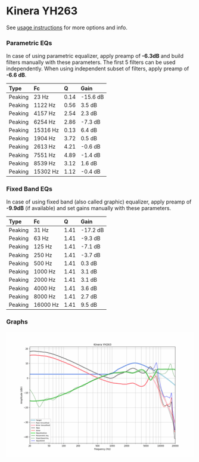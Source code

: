 # Kinera YH263
See [usage instructions](https://github.com/jaakkopasanen/AutoEq#usage) for more options and info.

### Parametric EQs
In case of using parametric equalizer, apply preamp of **-6.3dB** and build filters manually
with these parameters. The first 5 filters can be used independently.
When using independent subset of filters, apply preamp of **-6.6 dB**.

| Type    | Fc       |    Q | Gain     |
|:--------|:---------|:-----|:---------|
| Peaking | 23 Hz    | 0.14 | -15.6 dB |
| Peaking | 1122 Hz  | 0.56 | 3.5 dB   |
| Peaking | 4157 Hz  | 2.54 | 2.3 dB   |
| Peaking | 6254 Hz  | 2.86 | -7.3 dB  |
| Peaking | 15316 Hz | 0.13 | 6.4 dB   |
| Peaking | 1904 Hz  | 3.72 | 0.5 dB   |
| Peaking | 2613 Hz  | 4.21 | -0.6 dB  |
| Peaking | 7551 Hz  | 4.89 | -1.4 dB  |
| Peaking | 8539 Hz  | 3.12 | 1.6 dB   |
| Peaking | 15302 Hz | 1.12 | -0.4 dB  |

### Fixed Band EQs
In case of using fixed band (also called graphic) equalizer, apply preamp of **-9.9dB**
(if available) and set gains manually with these parameters.

| Type    | Fc       |    Q | Gain     |
|:--------|:---------|:-----|:---------|
| Peaking | 31 Hz    | 1.41 | -17.2 dB |
| Peaking | 63 Hz    | 1.41 | -9.3 dB  |
| Peaking | 125 Hz   | 1.41 | -7.1 dB  |
| Peaking | 250 Hz   | 1.41 | -3.7 dB  |
| Peaking | 500 Hz   | 1.41 | 0.3 dB   |
| Peaking | 1000 Hz  | 1.41 | 3.1 dB   |
| Peaking | 2000 Hz  | 1.41 | 3.1 dB   |
| Peaking | 4000 Hz  | 1.41 | 3.6 dB   |
| Peaking | 8000 Hz  | 1.41 | 2.7 dB   |
| Peaking | 16000 Hz | 1.41 | 9.5 dB   |

### Graphs
![](./Kinera%20YH263.png)
